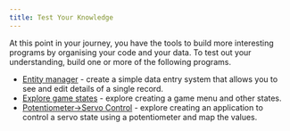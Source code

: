 ```yaml
---
title: Test Your Knowledge
---
```


At this point in your journey, you have the tools to build more interesting programs by organising your code and your data. To test out your understanding, build one or more of the following programs.

- [Entity manager](/book/part-2-organised-code/3-structuring-data/3-explore/3-1-entity) - create a simple data entry system that allows you to see and edit details of a single record.
- [Explore game states](/book/part-2-organised-code/3-structuring-data/3-explore/3-2-game) - explore creating a game menu and other states.
- [Potentiometer->Servo Control](/book/part-2-organised-code/3-structuring-data/3-explore/3-3-servo-potentiometer/) - explore creating an application to control a servo state using a potentiometer and map the values.
